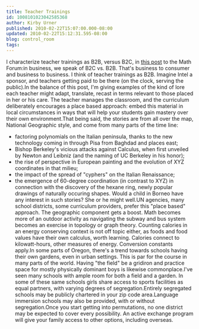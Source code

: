 ```yaml
---
title: Teacher Trainings
id: 1008101023042585368
author: Kirby Urner
published: 2010-02-22T15:07:00.000-08:00
updated: 2010-02-22T15:12:31.595-08:00
blog: control_room
tags: 
---
```


I characterize teacher trainings as B2B, versus B2C, in [this post](http://mathforum.org/kb/thread.jspa?threadID=2045815&tstart=0) to the Math Forum:in business, we speak of B2C vs. B2B.  That's business to consumer and business to business.  I think of teacher trainings as B2B.  Imagine Intel a sponsor, and teachers getting paid to be there (on the clock, serving the public).In the balance of this post, I'm giving examples of the kind of lore each teacher might adapt, translate, recast in terms relevant to those placed in her or his care.  The teacher manages the classroom, and the curriculum deliberately encourages a place based approach:  embed this material in local circumstances in ways that will help your students gain mastery over their own environment.That being said, the stories are from all over the map, National Geographic style, and come from many parts of the time line:
- factoring polynomials on the Italian peninsula, thanks to the new technology coming in through Pisa from Baghdad and places east;
- Bishop Berkeley's vicious attacks against Calculus, when first unveiled by Newton and Leibniz (and the naming of UC Berkeley in his honor);
- the rise of perspective in European painting and the evolution of XYZ coordinates in that milieu;
- the impact of the spread of "cyphers" on the Italian Renaissance;
- the emergence of 60-degree coordination (in contrast to XYZ) in connection with the discovery of the hexane ring, newly popular drawings of naturally occuring shapes.
Would a child in Borneo have any interest in such stories?  She or he might well.UN agencies, many school districts, some curriculum providers, prefer this "place based" approach.  The geographic component gets a boost. Math becomes more of an outdoor activity as navigating the subway and bus system becomes an exercise in topology or graph theory. Counting calories in an energy conserving context is not off topic either, as foods and food values have their own calculus, worth learning.  Calories connect to kilowatt-hours, other measures of energy.  Conversion constants apply.In some parts of Oregon, there's a trend towards schools having their own gardens, even in urban settings.  This is par for the course in many parts of the world.  Having "the field" be a gridiron and practice space for mostly physically dominant boys is likewise commonplace.I've seen many schools with ample room for both a field and a garden.  In some of these same schools girls share access to sports facilities as equal partners, with varying degrees of segregation.Entirely segregated schools may be publicly chartered in your zip code area.Language immersion schools may also be provided, with or without segregation.Once you start getting into permutations, no one district may be expected to cover every possibility.  An active exchange program will give your family access to other options, including overseas.